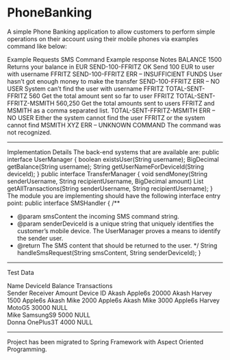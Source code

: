 # PhoneBanking
A simple Phone Banking application to allow customers to perform simple operations on their account using their mobile phones via examples command like below:

Example Requests
SMS Command	       Example response           	Notes
BALANCE	                 1500	                      Returns your balance in EUR
SEND-100-FFRITZ	         OK	                      Send 100 EUR to user with username FFRITZ
SEND-100-FFRITZ	         ERR – INSUFFICIENT FUNDS     User hasn’t got enough money to make the transfer
SEND-100-FFRITZ	         ERR – NO USER	              System can’t find the user with username FFRITZ
TOTAL-SENT-FFRITZ        560	                      Get the total amount sent so far to user FFRITZ
TOTAL-SENT-FFRITZ-MSMITH 560,250	              Get the total amounts sent to users FFRITZ and MSMITH as a comma 
                                                      separated list.
TOTAL-SENT-FFRITZ-MSMITH ERR – NO USER	              Either the system cannot find the user FFRITZ or the system cannot 
                                                      find MSMITH
XYZ	                 ERR – UNKNOWN COMMAND	      The command was not recognized.


***********************************************************************************************************

Implementation Details
The back-end systems that are available are:
public interface UserManager {
	boolean existsUser(String username);
	BigDecimal getBalance(String username);
	String getUserNameForDeviceId(String deviceId);
}
public interface TransferManager {
	void sendMoney(String senderUsername, String recipientUsername, BigDecimal amount)
	List<BigDecimal> getAllTransactions(String senderUsername, String recipientUsername); 
}
The module you are implementing should have the following interface entry point:
public interface SMSHandler {
	/**
* @param smsContent the incoming SMS command string.
* @param senderDeviceId is a unique string that uniquely identifies the customer’s mobile device. The UserManager proves a means to identify the sender user.
* @return The SMS content that should be returned to the user.
*/
String handleSmsRequest(String smsContent, String senderDeviceId);
}


***********************************************************************************************
Test Data

Name	DeviceId	Balance	Transactions			
			Sender	Receiver	Amount	Device ID
Akash	Apple6s	20000	Akash	Harvey	1500	Apple6s
			Akash	Mike	2000	Apple6s
			Akash	Mike	3000	Apple6s
Harvey	MotoG5	30000	NULL			
Mike	SamsungS9	5000	NULL			
Donna	OnePlus3T	4000	NULL	

***********************************************************************************************

Project has been migrated to Spring Framework with Aspect Oriented Programming.		



